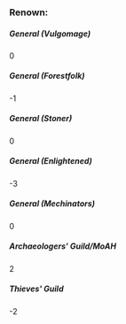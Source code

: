 ### Renown:

##### General (Vulgomage)
0

##### General (Forestfolk)
-1

##### General (Stoner)
0

##### General (Enlightened)
-3

##### General (Mechinators)
0

##### Archaeologers' Guild/MoAH
2

##### Thieves' Guild
-2
